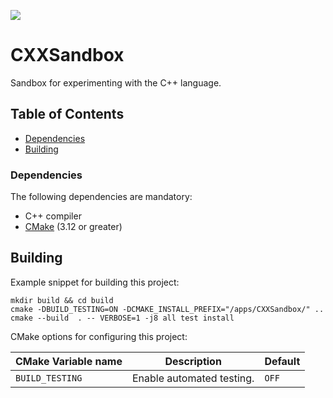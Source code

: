 <a href="https://github.com/moddyz/CXXSandbox/actions?query=workflow%3A%22Build+and+test%22"><img src="https://github.com/moddyz/CXXSandbox/workflows/Build%20and%20test/badge.svg"/></a>

# CXXSandbox

Sandbox for experimenting with the C++ language.

## Table of Contents

- [Dependencies](#dependencies)
- [Building](#building)

### Dependencies

The following dependencies are mandatory:
- C++ compiler
- [CMake](https://cmake.org/documentation/) (3.12 or greater)

## Building

Example snippet for building this project:
```
mkdir build && cd build
cmake -DBUILD_TESTING=ON -DCMAKE_INSTALL_PREFIX="/apps/CXXSandbox/" ..
cmake --build  . -- VERBOSE=1 -j8 all test install
```
CMake options for configuring this project:

| CMake Variable name     | Description                                                            | Default |
| ----------------------- | ---------------------------------------------------------------------- | ------- |
| `BUILD_TESTING`         | Enable automated testing.                                              | `OFF`   |
